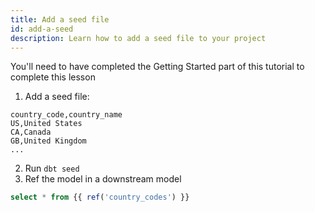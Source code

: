 ```yaml
---
title: Add a seed file
id: add-a-seed
description: Learn how to add a seed file to your project
---
```

<Callout type='warning' title="Heads up!">
You'll need to have completed the Getting Started part of this tutorial to
complete this lesson
</Callout>

1. Add a seed file:

<File name='data/country_codes.csv'>

```text
country_code,country_name
US,United States
CA,Canada
GB,United Kingdom
...
```

</File>

2. Run `dbt seed`
3. Ref the model in a downstream model

<File name='models/something.sql'>

```sql
select * from {{ ref('country_codes') }}
```

</File>
